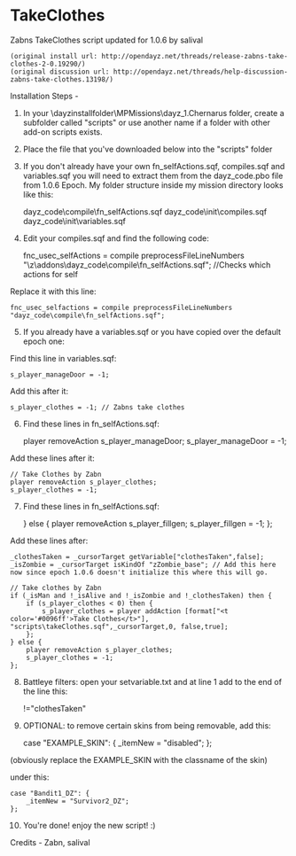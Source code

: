 # TakeClothes
Zabns TakeClothes script updated for 1.0.6 by salival

	(original install url: http://opendayz.net/threads/release-zabns-take-clothes-2-0.19290/)
	(original discussion url: http://opendayz.net/threads/help-discussion-zabns-take-clothes.13198/)

Installation Steps -

1) In your \dayzinstallfolder\MPMissions\dayz_1.Chernarus folder, create a subfolder called "scripts" or use another name if a folder with other add-on scripts exists.

2) Place the file that you've downloaded below into the "scripts" folder

3) If you don't already have your own fn_selfActions.sqf, compiles.sqf and variables.sqf you will need to extract them from the dayz_code.pbo file from 1.0.6 Epoch. My folder structure inside my mission directory looks like this:

	dayz_code\compile\fn_selfActions.sqf
	dayz_code\init\compiles.sqf
	dayz_code\init\variables.sqf

4) Edit your compiles.sqf and find the following code:

	fnc_usec_selfActions = compile preprocessFileLineNumbers "\z\addons\dayz_code\compile\fn_selfActions.sqf";		//Checks which actions for self

Replace it with this line:

	fnc_usec_selfactions = compile preprocessFileLineNumbers "dayz_code\compile\fn_selfActions.sqf";

5) If you already have a variables.sqf or you have copied over the default epoch one:

Find this line in variables.sqf:

	s_player_manageDoor = -1;
	
Add this after it:

	s_player_clothes = -1; // Zabns take clothes
	
6) Find these lines in fn_selfActions.sqf:

	player removeAction s_player_manageDoor;
	s_player_manageDoor = -1;

Add these lines after it:

	// Take Clothes by Zabn
	player removeAction s_player_clothes;
	s_player_clothes = -1;

7) Find these lines in fn_selfActions.sqf:

	} else {
		player removeAction s_player_fillgen;
		s_player_fillgen = -1;
	};
	
Add these lines after:

	_clothesTaken = _cursorTarget getVariable["clothesTaken",false];
	_isZombie = _cursorTarget isKindOf "zZombie_base"; // Add this here now since epoch 1.0.6 doesn't initialize this where this will go.

	// Take clothes by Zabn
	if (_isMan and !_isAlive and !_isZombie and !_clothesTaken) then {
		if (s_player_clothes < 0) then {
			s_player_clothes = player addAction [format["<t color='#0096ff'>Take Clothes</t>"], "scripts\takeClothes.sqf",_cursorTarget,0, false,true];
		};
	} else {
		player removeAction s_player_clothes;
		s_player_clothes = -1;
	};
		
8) Battleye filters: open your setvariable.txt and at line 1 add to the end of the line this:

	!="clothesTaken"

9) OPTIONAL: to remove certain skins from being removable, add this:

	case "EXAMPLE_SKIN": {
		_itemNew = "disabled";
	};

(obviously replace the EXAMPLE_SKIN with the classname of the skin)

under this:

	case "Bandit1_DZ": {
		_itemNew = "Survivor2_DZ";
	};

10) You're done! enjoy the new script! :)

Credits - Zabn, salival
